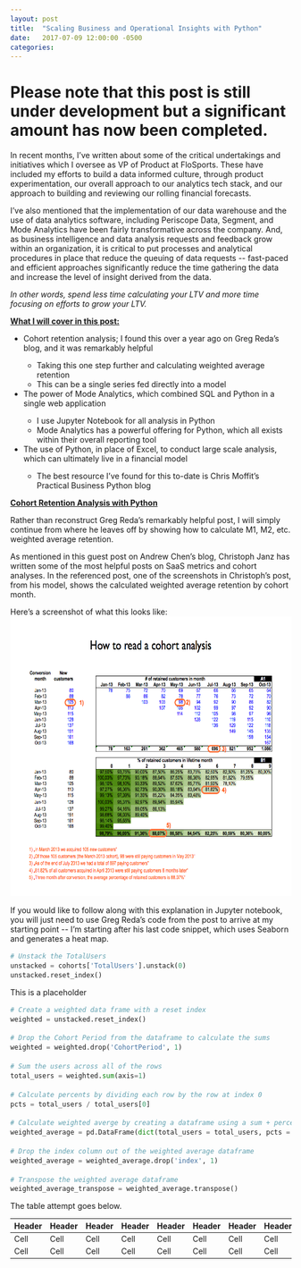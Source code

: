 ```yaml
---
layout: post
title:  "Scaling Business and Operational Insights with Python"
date:   2017-07-09 12:00:00 -0500
categories: 
---
```


<!-- <img src="/assets/4_OKC_players_in_2011.jpg" alt="Kevin Durant with OKC Teammates" height="500"  style="width: 100%"> -->

<h1><strong>Please note that this post is still under development but a significant amount has now been completed.</strong></h1>

<p>
    In recent months, I’ve written about some of the critical undertakings and initiatives which I oversee as VP of Product at FloSports.  
  These have included my efforts to build a data informed culture, through product experimentation, our overall approach to our analytics tech stack, 
  and our approach to building and reviewing our rolling financial forecasts.
</p>

<p>
    I’ve also mentioned that the implementation of our data warehouse and the use of data analytics software, including Periscope Data, Segment, 
  and Mode Analytics have been fairly transformative across the company.  And, as business intelligence and data analysis requests and 
  feedback grow within an organization, it is critical to put processes and analytical procedures in place that reduce the queuing of data requests
  -- fast-paced and efficient approaches significantly reduce the time gathering the data and increase the level of insight derived from the data.
</p>

<p><i>In other words, spend less time calculating your LTV and more time focusing on efforts to grow your LTV. </i></p>

<p>
<strong><u>What I will cover in this post:</u></strong>
<ul>
  <li>Cohort retention analysis; I found this over a year ago on Greg Reda’s blog, and it was remarkably helpful</li>
    <ul><li>Taking this one step further and calculating weighted average retention</li>
    <li>This can be a single series fed directly into a model</li></ul>
  <li>The power of Mode Analytics, which combined SQL and Python in a single web application</li>
    <ul>
      <li>I use Jupyter Notebook for all analysis in Python</li>
      <li>Mode Analytics has a powerful offering for Python, which all exists within their overall reporting tool</li>
    </ul> 
  <li>The use of Python, in place of Excel, to conduct large scale analysis, which can ultimately live in a financial model</li>
      <ul><li>The best resource I’ve found for this to-date is Chris Moffit’s Practical Business Python blog</li>
      </ul>
</ul>
</p>

<strong><u>Cohort Retention Analysis with Python</u></strong>
<p>
Rather than reconstruct Greg Reda’s remarkably helpful post, I will simply continue from where he leaves off by showing how to calculate
M1, M2, etc. weighted average retention.

As mentioned in this guest post on Andrew Chen’s blog, Christoph Janz has written some of the most helpful posts on SaaS metrics and cohort analyses.
In the referenced post, one of the screenshots in Christoph’s post, from his model, shows the calculated weighted average retention by cohort month.
</p>

<p>
Here’s a screenshot of what this looks like:
<img src="/assets/ChristophJanz_CohortAnalysisNotes.png" alt="Illustrative Inputs Worksheet" height="500"  style="width: 100%">

</p>

<p>
If you would like to follow along with this explanation in Jupyter notebook, you will just need to use Greg Reda’s code from the post to
arrive at my starting point -- I’m starting after his last code snippet, which uses Seaborn and generates a heat map.
</p>


```python
# Unstack the TotalUsers
unstacked = cohorts['TotalUsers'].unstack(0)
unstacked.reset_index()
```
<p>This is a placeholder</p>

```python
# Create a weighted data frame with a reset index
weighted = unstacked.reset_index()

# Drop the Cohort Period from the dataframe to calculate the sums
weighted = weighted.drop('CohortPeriod', 1)

# Sum the users across all of the rows
total_users = weighted.sum(axis=1)

# Calculate percents by dividing each row by the row at index 0
pcts = total_users / total_users[0]

# Calculate weighted averge by creating a dataframe using a sum + percents dictionary key:value pairing.
weighted_average = pd.DataFrame(dict(total_users = total_users, pcts = pcts)).reset_index()

# Drop the index column out of the weighted average dataframe
weighted_average = weighted_average.drop('index', 1)

# Transpose the weighted average dataframe
weighted_average_transpose = weighted_average.transpose()
```

<p>The table attempt goes below.</p>

Header | Header | Header| Header| Header| Header| Header| Header| Header| Header| Header| Header| Header| Header
-------|--------|-------|-------|-------|-------|-------|-------|-------|-------|-------|-------|-------|-------| 
Cell   | Cell   | Cell  | Cell  | Cell  | Cell  | Cell  | Cell  | Cell  | Cell  | Cell  | Cell  | Cell  | Cell        
Cell   | Cell   | Cell  | Cell  | Cell  | Cell  | Cell  | Cell  | Cell  | Cell  | Cell  | Cell  | Cell  | Cell    


